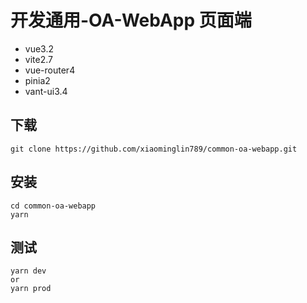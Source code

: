 # 开发通用-OA-WebApp 页面端
- vue3.2
- vite2.7
- vue-router4
- pinia2
- vant-ui3.4



## 下载
```
git clone https://github.com/xiaominglin789/common-oa-webapp.git
```



## 安装
```
cd common-oa-webapp
yarn
```


## 测试
```
yarn dev
or
yarn prod
```
